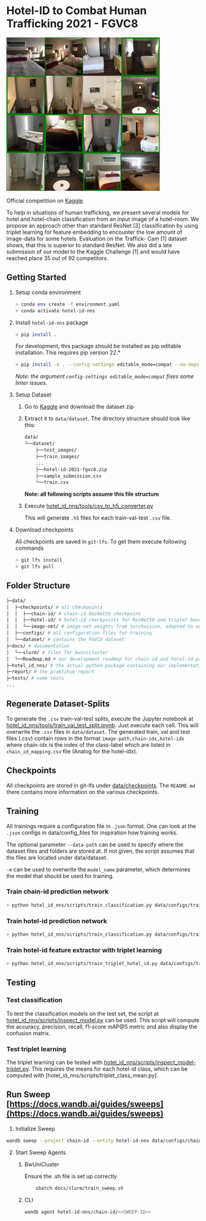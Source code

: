 Hotel-ID to Combat Human Trafficking 2021 - FGVC8
===

<img src="docs/sample-classification.png" alt="drawing" width="400"/>

Official competition on [Kaggle](https://www.kaggle.com/competitions/hotel-id-2021-fgvc8/data).

To help in situations of human trafficking, we present several models for hotel and hotel-chain classification from an input image of a hotel-room. We propose an approach other than standard ResNet [3] classification by using triplet learning for feature embedding to encounter the low amount of image-data for some hotels. Evaluation on the Traffick- Cam [1] dataset shows, that this is superior to standard ResNet. We also did a late submission of our model to the Kaggle Challenge [1] and would have reached place 35 out of 92 competitors.

Getting Started
---

1.  Setup conda environment 

    ```bash
    > conda env create -f environment.yaml
    > conda activate hotel-id-nns
    ```

2. Install `hotel-id-nns` package

    ```bash
    > pip install .
    ```

    For development, this package should be installed as pip editable installation. This requires pip version 22.*
    ```bash
    > pip install -e . --config-settings editable_mode=compat --no-deps
    ```

    *Note: the argument `config-settings editable_mode=compat` fixes some linter issues.*

3. Setup Dataset

    1. Go to [Kaggle](https://www.kaggle.com/competitions/hotel-id-2021-fgvc8/data) and download the dataset zip
    1. Extract it to `data/dataset`. The directory structure should look like this:
        ```bash
        data/
        └──dataset/
            ├──test_images/
            ├──train_images/
            ...
            ├──hotel-id-2021-fgvc8.zip
            ├──sample_submission.csv
            └──train.csv
        ```
        **Note: all following scripts assume this file structure**

    1. Execute [hotel_id_nns/tools/csv_to_h5_converter.py](hotel_id_nns/tools/csv_to_h5_converter.py) 
    
        This will generate `.h5` files for each train-val-test `.csv` file.

4. Download checkpoints

    All checkpoints are saved in `git-lfs`. To get them execute following commands

    ```bash
    > git lfs install
    > git lfs pull
    ```

Folder Structure
---

```bash
├─data/
│  ├─checkpoints/ # all checkpoints
│  │  ├──chain-id/ # chain-id ResNet50 checkpoint
│  │  ├──hotel-id/ # hotel-id checkpoints for ResNet50 and triplet based classifier
│  │  └──image-net/ # image-net weights from torchvision, adapted to our model implementation
│  ├──configs/ # all configuration files for training
│  └──dataset/ # contains the FGVC8 dataset
├─docs/ # documentation
│  └──slurm/ # files for bwunicluster
│  └──Roadmap.md # our development roadmap for chain-id and hotel-id prediction
├─hotel_id_nns/ # the actual python package containing our implementation
├─report/ # the praktikum report
├─tests/ # some tests
...
```

Regenerate Dataset-Splits
---

To generate the `.csv` train-val-test splits, execute the Jupyter notebook at [hotel_id_nns/tools/train_val_test_split.ipynb](hotel_id_nns/tools/train_val_test_split.ipynb). Just execute each cell.
This will overwrite the `.csv` files in `data/dataset`.
The generated train, val and test files (.csv) contain rows in the format `image-path,chain-idx,hotel-idx` where chain-idx is the index of the class-label which are listed in `chain_id_mapping.csv` file (Analog for the hotel-idx). 

Checkpoints
---
All checkpoints are stored in git-lfs under [data/checkpoints](data/checkpoints). The `README.md` there contains more information on the various checkpoints.

Training
---

All trainings require a configuration file in `.json` format.
One can look at the `.json` configs in data/config\_files for inspiration how training works.

The optional parameter `--data-path` can be used to specify where the dataset files and folders are stored at.
If not given, the script assumes that the files are located under data/dataset.

`-m` can be used to overwrite the `model_name` parameter, which determines the model that should be used for training.


### Train chain-id prediction network

```bash
> python hotel_id_nns/scripts/train_classification.py data/configs/train_chain_id.json
```

### Train hotel-id prediction network

```bash
> python hotel_id_nns/scripts/train_classification.py data/configs/train_hotel_id.json 
```
### Train hotel-id feature extractor with triplet learning

```bash
> python hotel_id_nns/scripts/train_triplet_hotel_id.py data/configs/train_hotel_id_triplet_cosine.json
```

Testing
---

### Test classification

To test the classification models on the test set, the script at [hotel_id_nns/scripts/inspect_model.py](hotel_id_nns/scripts/inspect_model.py) can be used. 
This script will compute the accuracy, precision, recall, f1-score mAP@5 metric and also display the confusion matrix.

### Test triplet learning

The triplet learning can be tested with [hotel_id_nns/scripts/inspect_model-triplet.py](hotel_id_nns/scripts/inspect_model-triplet.py).
This requires the means for each hotel-id class, which can be computed with [hotel_id_nns/scripts/triplet_class_mean.py].

Run Sweep [https://docs.wandb.ai/guides/sweeps](https://docs.wandb.ai/guides/sweeps)
---

1. Initialize Sweep

```bash
wandb sweep --project chain-id --entity hotel-id-nns data/configs/chain_id_sweep.yaml
```

2. Start Sweep Agents

    1. BwUniCluster

        Ensure the .sh file is set up correctly

        ```bash
            sbatch docs/slurm/train_sweep.sh
        ```

    2. CLI

        ```bash
        wandb agent hotel-id-nns/chain-id/<<SWEEP-ID>>
        ```